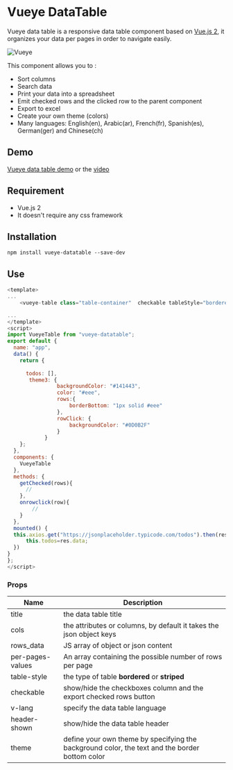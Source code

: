 # Vueye DataTable

Vueye data table is a responsive data table component based on [Vue.js 2](http://vuejs.org), it organizes 
your data per pages in order to navigate easily.

![Vueye](https://raw.githubusercontent.com/boussadjra/vueye-table/master/src/assets/vueye.png )

This component allows you to :

* Sort columns
* Search data
* Print your data into a spreadsheet
* Emit checked rows and the clicked row to the parent component 
* Export to excel 
* Create your own theme (colors)
* Many languages: English(en), Arabic(ar), French(fr), Spanish(es), German(ger) and Chinese(ch) 

## Demo
 [Vueye data table demo](https://boussadjra.github.io/vueye-table/)
 or the [video](https://www.youtube.com/watch?v=3isA2Sl7MyQ)
## Requirement
 * Vue.js 2
 * It doesn't require any css framework
## Installation
```
npm install vueye-datatable --save-dev
```
## Use

```js
<template>
...
	<vueye-table class="table-container"  checkable tableStyle="bordered" :theme="theme3"  :per-page-values="[5,10,25,50]" title="TODOS"   :rows_data="todos" v-on:checked-rows="getChecked"></vueye-table>

...
</template>
<script>
import VueyeTable from "vueye-datatable";
export default {
  name: "app",
  data() {
    return {
     
      todos: [],
       theme3: {
				backgroundColor: "#141443",
				color: "#eee",
				rows:{
					borderBottom: "1px solid #eee"
				},
				rowClick: {
					backgroundColor: "#0D0B2F"
				}
			}
    };
  },
  components: {
    VueyeTable
  },
  methods: {
    getChecked(rows){
      //
    },
    onrowclick(row){
        //
    }
  },
  mounted() {
  this.axios.get("https://jsonplaceholder.typicode.com/todos").then(res=>{
      this.todos=res.data;
  })
}
};
</script>

```
### Props 


|Name | Description |
|--------------------|------------------------|
| title | the data table title|
| cols | the attributes or columns, by default it takes the json object keys|
| rows_data | JS array of object or json content|
| per-pages-values | An array containing the possible number of rows per page |
| table-style | the type of table **bordered** or **striped** |
| checkable | show/hide the checkboxes column and the export checked rows button |
| v-lang| specify the data table language |
| header-shown | show/hide the data table header|
| theme | define your own theme by specifying the background color, the text and the border bottom color |

